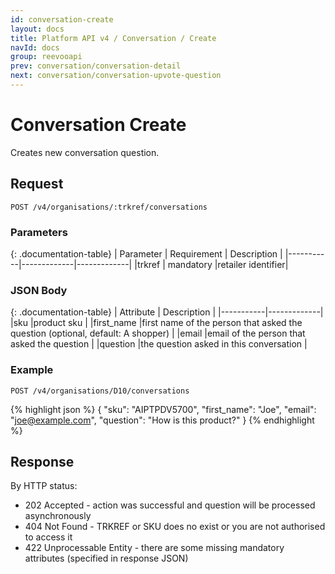 ```yaml
---
id: conversation-create
layout: docs
title: Platform API v4 / Conversation / Create
navId: docs
group: reevooapi
prev: conversation/conversation-detail
next: conversation/conversation-upvote-question
---
```


# Conversation Create

Creates new conversation question.

## **Request**

`POST /v4/organisations/:trkref/conversations`

### Parameters

{: .documentation-table}
| Parameter | Requirement | Description |
|-----------|-------------|-------------|
|trkref     | mandatory   |retailer identifier|

### JSON Body

{: .documentation-table}
| Attribute | Description |
|-----------|-------------|
|sku             |product sku                                                                     |
|first_name      |first name of the person that asked the question (optional, default: A shopper) |
|email           |email of the person that asked the question                                     |
|question        |the question asked in this conversation                                         |


### Example

`POST /v4/organisations/D10/conversations`

{% highlight json %}
{
   "sku": "AIPTPDV5700",
   "first_name": "Joe",
   "email": "joe@example.com",
   "question": "How is this product?"
}
{% endhighlight %}

## **Response**

By HTTP status:

 * 202 Accepted - action was successful and question will be processed asynchronously
 * 404 Not Found - TRKREF or SKU does no exist or you are not authorised to access it
 * 422 Unprocessable Entity - there are some missing mandatory attributes (specified in response JSON)
